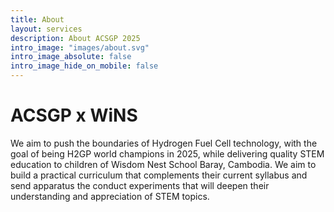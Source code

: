 ```yaml
---
title: About
layout: services
description: About ACSGP 2025
intro_image: "images/about.svg"
intro_image_absolute: false
intro_image_hide_on_mobile: false
---
```


# ACSGP x WiNS

We aim to push the boundaries of Hydrogen Fuel Cell technology, with the goal of being H2GP world champions in 2025, while delivering quality STEM education to children of Wisdom Nest School Baray, Cambodia. We aim to build a practical curriculum that complements their current syllabus and send apparatus the conduct experiments that will deepen their understanding and appreciation of STEM topics.
